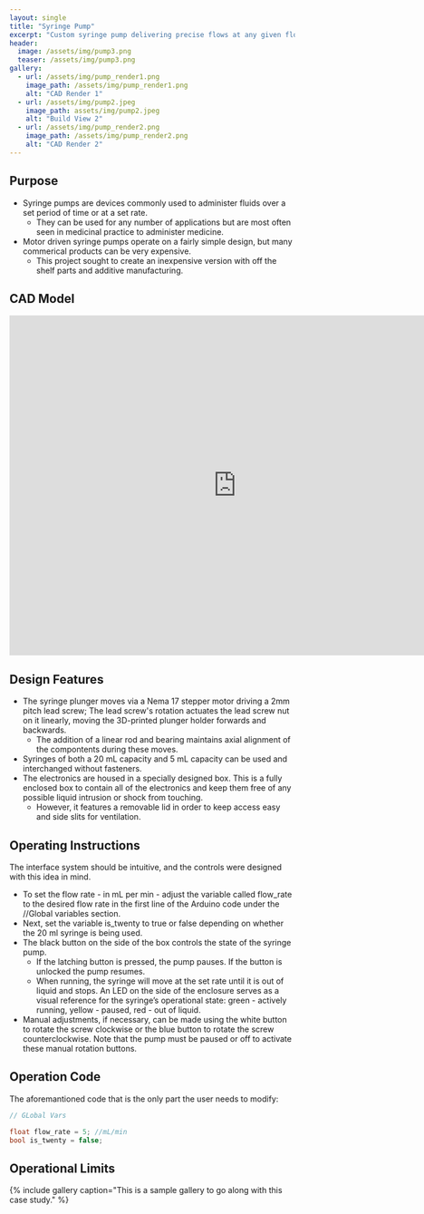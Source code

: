 ```yaml
---
layout: single
title: "Syringe Pump"
excerpt: "Custom syringe pump delivering precise flows at any given flow rate"
header:
  image: /assets/img/pump3.png
  teaser: /assets/img/pump3.png
gallery:
  - url: /assets/img/pump_render1.png
    image_path: /assets/img/pump_render1.png
    alt: "CAD Render 1"
  - url: /assets/img/pump2.jpeg
    image_path: assets/img/pump2.jpeg
    alt: "Build View 2"
  - url: /assets/img/pump_render2.png
    image_path: /assets/img/pump_render2.png
    alt: "CAD Render 2"
---
```


## Purpose

* Syringe pumps are devices commonly used to administer fluids over a set period of time or at a set rate.
  * They can be used for any number of applications but are most often seen in medicinal practice to administer medicine.
* Motor driven syringe pumps operate on a fairly simple design, but many commerical products can be very expensive.
  * This project sought to create an inexpensive version with off the shelf parts and additive manufacturing.

## CAD Model
<iframe src="https://a360.co/3QIlW1A?mode=embed" width="800" height="600" allowfullscreen="true" webkitallowfullscreen="true" mozallowfullscreen="true"  frameborder="0"></iframe>

## Design Features

* The syringe plunger moves via a Nema 17 stepper motor driving a 2mm pitch lead screw; The lead screw's rotation actuates the lead screw nut on it linearly, moving the 3D-printed plunger holder forwards and backwards. 
  * The addition of a linear rod and bearing maintains axial alignment of the compontents during these moves.
* Syringes of both a 20 mL capacity and 5 mL capacity can be used and interchanged without fasteners. 
* The electronics are housed in a specially designed box. This is a fully enclosed box to contain all of the electronics and keep them free of any possible liquid intrusion or shock from touching. 
  * However, it features a removable lid in order to keep access easy and side slits for ventilation.

## Operating Instructions

The interface system should be intuitive, and the controls were designed with this idea in mind. 
* To set the flow rate - in mL per min - adjust the variable called flow_rate to the desired flow rate in the first line of the Arduino code under the //Global variables section. 
* Next, set the variable is_twenty to true or false depending on whether the 20 ml syringe is being used. 
* The black button on the side of the box controls the state of the syringe pump. 
  * If the latching button is pressed, the pump pauses. If the button is unlocked the pump resumes. 
  * When running, the syringe will move at the set rate until it is out of liquid and stops. An LED on the side of the enclosure serves as a visual reference for the syringe’s operational state: green - actively running, yellow - paused, red - out of liquid. 
* Manual adjustments, if necessary, can be made using the white button to rotate the screw clockwise or the blue button to rotate the screw counterclockwise. Note that the pump must be paused or off to activate these manual rotation buttons.

## Operation Code

The aforemantioned code that is the only part the user needs to modify:
```c++
// GLobal Vars

float flow_rate = 5; //mL/min
bool is_twenty = false;
```

## Operational Limits


{% include gallery caption="This is a sample gallery to go along with this case study." %}

